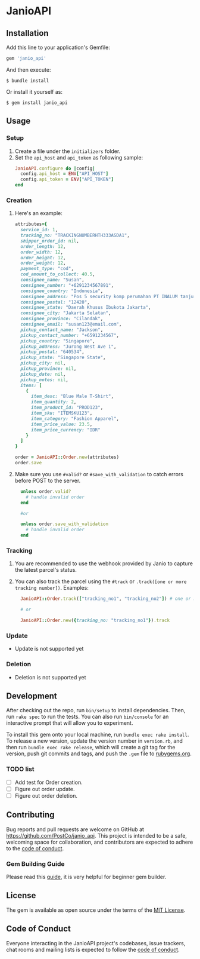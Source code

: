 # JanioAPI

## Installation

Add this line to your application's Gemfile:

```ruby
gem 'janio_api'
```

And then execute:

    $ bundle install

Or install it yourself as:

    $ gem install janio_api

## Usage

### Setup

1. Create a file under the `initializers` folder.
2. Set the `api_host` and `api_token` as following sample:
   ```ruby
   JanioAPI.configure do |config|
     config.api_host = ENV["API_HOST"]
     config.api_token = ENV["API_TOKEN"]
   end
   ```

### Creation

1. Here's an example:

   ```ruby
   attributes={
     service_id: 1,
     tracking_no: "TRACKINGNUMBERHTH333ASDA1",
     shipper_order_id: nil,
     order_length: 12,
     order_width: 12,
     order_height: 12,
     order_weight: 12,
     payment_type: "cod",
     cod_amount_to_collect: 40.5,
     consignee_name: "Susan",
     consignee_number: "+6291234567891",
     consignee_country: "Indonesia",
     consignee_address: "Pos 5 security komp perumahan PT INALUM tanjung gading., Jln berangin.",
     consignee_postal: "12420",
     consignee_state: "Daerah Khusus Ibukota Jakarta",
     consignee_city: "Jakarta Selatan",
     consignee_province: "Cilandak",
     consignee_email: "susan123@email.com",
     pickup_contact_name: "Jackson",
     pickup_contact_number: "+6591234567",
     pickup_country: "Singapore",
     pickup_address: "Jurong West Ave 1",
     pickup_postal: "640534",
     pickup_state: "Singapore State",
     pickup_city: nil,
     pickup_province: nil,
     pickup_date: nil,
     pickup_notes: nil,
     items: [
       {
         item_desc: "Blue Male T-Shirt",
         item_quantity: 2,
         item_product_id: "PROD123",
         item_sku: "ITEMSKU123",
         item_category: "Fashion Apparel",
         item_price_value: 23.5,
         item_price_currency: "IDR"
       }
     ]
   }

   order = JanioAPI::Order.new(attributes)
   order.save
   ```

2. Make sure you use `#valid?` or `#save_with_validation` to catch errors before POST to the server.

   ```ruby
     unless order.valid?
       # handle invalid order
     end

     #or

     unless order.save_with_validation
       # handle invalid order
     end
   ```

### Tracking

1. You are recommended to use the webhook provided by Janio to capture the latest parcel's status.
2. You can also track the parcel using the `#track` or `.track([one or more tracking number])`. Examples:

   ```ruby
     JanioAPI::Order.track(["tracking_no1", "tracking_no2"]) # one or more tracking number

     # or

     JanioAPI::Order.new({tracking_no: "tracking_no1"}).track
   ```

### Update

- Update is not supported yet

### Deletion

- Deletion is not supported yet

## Development

After checking out the repo, run `bin/setup` to install dependencies. Then, run `rake spec` to run the tests. You can also run `bin/console` for an interactive prompt that will allow you to experiment.

To install this gem onto your local machine, run `bundle exec rake install`. To release a new version, update the version number in `version.rb`, and then run `bundle exec rake release`, which will create a git tag for the version, push git commits and tags, and push the `.gem` file to [rubygems.org](https://rubygems.org).

### TODO list

- [ ] Add test for Order creation.
- [ ] Figure out order update.
- [ ] Figure out order deletion.

## Contributing

Bug reports and pull requests are welcome on GitHub at https://github.com/PostCo/janio_api. This project is intended to be a safe, welcoming space for collaboration, and contributors are expected to adhere to the [code of conduct](https://github.com/PostCo/janio_api/blob/master/CODE_OF_CONDUCT.md).

### Gem Building Guide

Please read this [guide](https://bundler.io/guides/creating_gem.html), it is very helpful for beginner gem builder.

## License

The gem is available as open source under the terms of the [MIT License](https://opensource.org/licenses/MIT).

## Code of Conduct

Everyone interacting in the JanioAPI project's codebases, issue trackers, chat rooms and mailing lists is expected to follow the [code of conduct](https://github.com/PostCo/janio_api/blob/master/CODE_OF_CONDUCT.md).
